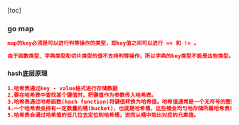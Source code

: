 [toc]

### go map

```json
map的key必须是可以进行判等操作的类型，即key值之间可以进行 == 和 != 。

由于函数类型、字典类型和切片类型的值不支持判等操作，所以字典的key类型不能是这些类型。

```



#### hash底层原理

```json
1.哈希表通过key - value格式进行存储数据
2.要在哈希表中查找某个键值时，把键值作为参数传入哈希表。
3.哈希表通过哈希函数(hash function)将键值转换为哈希值。哈希值通常是一个无符号的整数。
4.一个哈希表会持有一定数量的桶(bucket)，也就是哈希桶，这些桶会均匀地存储所属哈希表收纳的键 - 元素对。
5.哈希表会通过哈希值的低几位去定位到哈希桶，进而从桶中取出对应的元素值。
```

